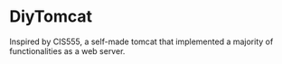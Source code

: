 # DiyTomcat
Inspired by CIS555, a self-made tomcat that implemented a majority of functionalities as a web server.
